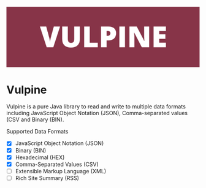 ![Vulpine](logo.png)

Vulpine
============

Vulpine is a pure Java library to read and write to multiple data formats including JavaScript Object Notation (JSON), Comma-separated values (CSV and Binary (BIN).


Supported Data Formats
- [x] JavaScript Object Notation (JSON)
- [x] Binary (BIN)
- [x] Hexadecimal (HEX)
- [x] Comma-Separated Values (CSV)
- [ ] Extensible Markup Language (XML)
- [ ] Rich Site Summary (RSS)
